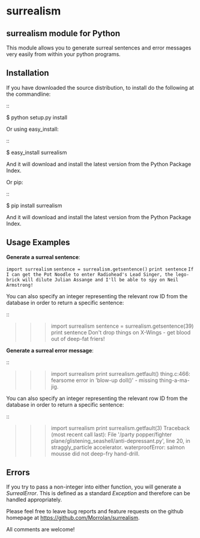 surrealism
==========

surrealism module for Python
----------------------------


This module allows you to generate surreal sentences and error messages very easily from within your python programs.  


Installation
------------

If you have downloaded the source distribution, to install do the following at the commandline: 

::
   
   $ python setup.py install


Or using easy_install:

::

   $ easy_install surrealism


And it will download and install the latest version from the Python Package Index.


Or pip:

::

   $ pip install surrealism


And it will download and install the latest version from the Python Package Index.




Usage Examples
--------------

**Generate a surreal sentence**:

`import surrealism`
`sentence = surrealism.getsentence()`
`print sentence`
`If I can get the Pot Noodle to enter Radiohead's Lead Singer, the lego-brick will dilute Julian Assange and I'll be able to spy on Neil Armstrong!`

You can also specify an integer representing the relevant row ID from the database in order to return a specific sentence:

::

   >>> import surrealism
   >>> sentence = surrealism.getsentence(39)
   >>> print sentence
   >>> Don't drop things on X-Wings - get blood out of deep-fat friers!

   
**Generate a surreal error message**:

::

   >>> import surrealism
   >>> print surrealism.getfault()
   >>> thing.c:466: fearsome error in 'blow-up doll()' - missing thing-a-ma-jig.

You can also specify an integer representing the relevant row ID from the database in order to return a specific sentence:

::

   >>> import surrealism
   >>> print surrealism.getfault(3)
   >>> Traceback (most recent call last):  File '/party popper/fighter plane/glistening_seashell/anti-depressant.py', line 20, in straggly_particle accelerator.  waterproofError: salmon mousse did not deep-fry hand-drill.

Errors
------

If you try to pass a non-integer into either function, you will generate a *SurrealError*.  This is defined as a standard *Exception* and therefore can be handled appropriately.


Please feel free to leave bug reports and feature requests on the github homepage at https://github.com/Morrolan/surrealism.

All comments are welcome!


